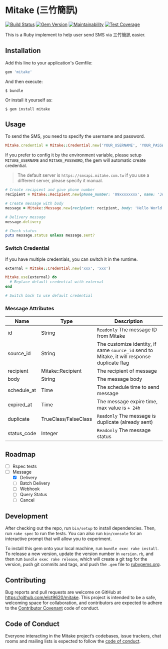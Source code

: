 # Mitake (三竹簡訊)
[![Build Status](https://travis-ci.com/elct9620/mitake.svg?branch=master)](https://travis-ci.com/elct9620/mitake) [![Gem Version](https://badge.fury.io/rb/mitake.svg)](https://badge.fury.io/rb/mitake) [![Maintainability](https://api.codeclimate.com/v1/badges/2da932d77d1a2d37a18a/maintainability)](https://codeclimate.com/github/elct9620/mitake/maintainability) [![Test Coverage](https://api.codeclimate.com/v1/badges/2da932d77d1a2d37a18a/test_coverage)](https://codeclimate.com/github/elct9620/mitake/test_coverage)

This is a Ruby implement to help user send SMS via 三竹簡訊 easier.

## Installation

Add this line to your application's Gemfile:

```ruby
gem 'mitake'
```

And then execute:

    $ bundle

Or install it yourself as:

    $ gem install mitake

## Usage

To send the SMS, you need to specify the username and password.

```ruby
Mitake.credential = Mitake::Credential.new('YOUR_USERNAME', 'YOUR_PASSWORD')
```

If you prefer to config it by the environment variable, please setup `MITAKE_USERNAME` and `MITAKE_PASSWORD`, the gem will automatic create credential.

> The default server is `https://smsapi.mitake.com.tw` if you use a different server, please specify it manual.

```ruby
# Create recipient and give phone number
recipient = Mitake::Recipient.new(phone_number: '09xxxxxxxx', name: 'John')

# Create message with body
message = Mitake::Message.new(recipient: recipient, body: 'Hello World!')

# Delivery message
message.delivery

# Check status
puts message.status unless message.sent?
```

### Switch Credential

If you have multiple credentials, you can switch it in the runtime.

```ruby
external = Mitake::Credential.new('xxx', 'xxx')

Mitake.use(external) do
  # Replace default credential with external
end

# Switch back to use default credential
```

### Message Attributes

|Name|Type|Description
|----|----|-----------
|id|String| `Readonly` The message ID from Mitake
|source_id|String| The customize identity, if same `source_id` send to Mitake, it will response duplicate flag
|recipient|Mitake::Recipient| The recipient of message
|body|String| The message body
|schedule_at|Time| The schedule time to send message
|expired_at|Time| The message expire time, max value is `+ 24h`
|duplicate|TrueClass/FalseClass| `Readonly` The message is duplicate (already sent)
|status_code|Integer| `Readonly` The message status

## Roadmap

* [ ] Rspec tests
* [ ] Message
  * [x] Delivery
  * [ ] Batch Delivery
  * [ ] Webhook
  * [ ] Query Status
  * [ ] Cancel

## Development

After checking out the repo, run `bin/setup` to install dependencies. Then, run `rake spec` to run the tests. You can also run `bin/console` for an interactive prompt that will allow you to experiment.

To install this gem onto your local machine, run `bundle exec rake install`. To release a new version, update the version number in `version.rb`, and then run `bundle exec rake release`, which will create a git tag for the version, push git commits and tags, and push the `.gem` file to [rubygems.org](https://rubygems.org).

## Contributing

Bug reports and pull requests are welcome on GitHub at https://github.com/elct9620/mitake. This project is intended to be a safe, welcoming space for collaboration, and contributors are expected to adhere to the [Contributor Covenant](http://contributor-covenant.org) code of conduct.

## Code of Conduct

Everyone interacting in the Mitake project’s codebases, issue trackers, chat rooms and mailing lists is expected to follow the [code of conduct](https://github.com/elct9620/mitake/blob/master/CODE_OF_CONDUCT.md).
